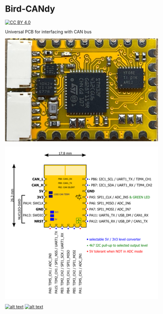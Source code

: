 # Bird-CANdy
[![CC BY 4.0][cc-by-shield]][cc-by-sa]

Universal PCB for interfacing with CAN bus

![Board top photo](board.jpg)

![Pinout guide](pinout.png)
 
<a href="https://www.linkedin.com/company/flyfocus/"> ![alt text](https://img.shields.io/badge/-LinkedIn-a8400e?style=flat&logo=linkedIn)</a>
<a href="https://www.facebook.com/flyfocusUAV"> ![alt text](https://img.shields.io/badge/-Facebook-a8400e?style=flat&logo=Facebook)</a>

[cc-by-sa]: https://creativecommons.org/licenses/by-sa/4.0/
[cc-by-shield]: https://img.shields.io/badge/License-CC%20BY%20%20SA%204.0-a8400e